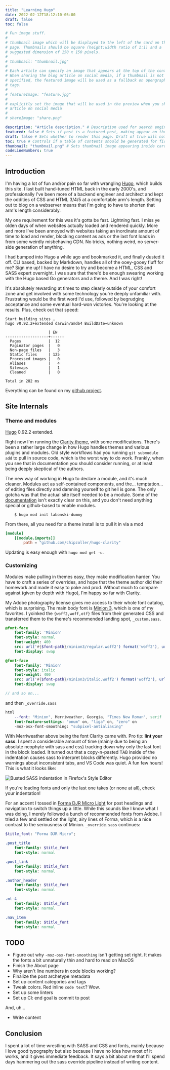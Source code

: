 ```yaml
---
title: "Learning Hugo"
date: 2022-02-12T18:12:10-05:00
draft: false
toc: false

# Fun image stuff.
#
# thumbnail image which will be displayed to the left of the card on the home
# page. Thumbnails should be square (height:width ratio of 1:1) and a
# suggested dimension of 150 x 150 pixels.
#
# thumbnail: "thumbnail.jpg"
#
# Each article can specify an image that appears at the top of the content.
# When sharing the blog article on social media, if a thumbnail is not
# specified, the featured image will be used as a fallback on opengraph share
# tags.
#
# featureImage: "feature.jpg" 
#
# explicitly set the image that will be used in the preview when you share an
# article on social media
#
# shareImage: "share.png"

description: "Article description." # Description used for search engine.
featured: false # Sets if post is a featured post, making appear on the home page side bar.
draft: false # Sets whether to render this page. Draft of true will not be rendered.
toc: true # Controls if a table of contents should be generated for first-level links automatically.
thumbnail: "thumbnail.png" # Sets thumbnail image appearing inside card on homepage.
codeLineNumbers: true
---
```


## Introduction

I'm having a lot of fun and/or pain so far with wrangling
[Hugo](https://gohugo.io/), which builds this site. I last built hand-tuned
HTML back in the early 2000's, and professionally I've been more of a backend
engineer and architect and kept the oddities of CSS and HTML 3/4/5 at a
comfortable arm's length. Setting out to blog on a webserver means that I'm
going to have to shorten that arm's length considerably.

My one requirement for this was it's gotta be fast. Lightning fast. I miss ye
olden days of when websites actually loaded and rendered quickly. More and
more I've been annoyed with websites taking an inordinate amount of time to
load and render, blocking content as ads or the last font loads in from some
weirdly misbehaving CDN. No tricks, nothing weird, no server-side generation
of anything.

I had bumped into Hugo a while ago and bookmarked it, and finally dusted it
off. CLI based, backed by Markdown, handles all of the ooey-gooey fluff for
me? Sign me up! I have no desire to try and become a HTML, CSS and SASS expert
overnight. I was sure that there'd be enough swearing working with the Hugo
based Go generators and a theme. And I was right!

It's absolutely rewarding at times to step clearly outside of your comfort
zone and get involved with some technology you're deeply unfamiliar with.
Frustrating would be the first word I'd use, followed by begrudging acceptance
and some eventual hard-won victories. You're looking at the results. Plus,
check out that speed:

```
Start building sites … 
hugo v0.92.2+extended darwin/amd64 BuildDate=unknown

                   | EN   
-------------------+------
  Pages            |  12  
  Paginator pages  |   0  
  Non-page files   |   3  
  Static files     | 125  
  Processed images |   0  
  Aliases          |   4  
  Sitemaps         |   1  
  Cleaned          |   0  

Total in 282 ms
```

Everything can be found on my [github
project](https://github.com/jlabonski/blog).

## Site Internals

### Theme and modules

[Hugo](https://gohugo.io/) 0.92.2 extended.

Right now I'm running the [Clarity
theme](https://github.com/chipzoller/hugo-clarity), with some modifications.
There's been a rather large change in how Hugo handles themes and various
plugins and modules. Old style workflows had you running `git submodule add`
to pull in source code, which is the worst way to do work. Frankly, when you
see that in documentation you should consider running, or at least being
deeply skeptical of the authors.

The new way of working in Hugo to declare a module, and it's much cleaner.
Modules act as self-contained components, and the... temptation... of editing
files directly and damning yourself to git hell is gone. The only gotcha was
that the actual site itself needed to be a module. Some of the
[documentation](https://gohugo.io/hugo-modules/use-modules/#use-a-module-for-a-theme
) isn't exactly clear on this, and you don't need anything special or
github-based to enable modules. 

```console
    $ hugo mod init labonski-dummy
```

From there, all you need for a theme install is to pull it in via a mod

```toml
[module]
    [[module.imports]]
        path = "github.com/chipzoller/hugo-clarity"
```

Updating is easy enough with `hugo mod get -u`.

### Customizing

Modules make pulling in themes easy, they make modification harder. You have
to craft a series of overrides, and hope that the theme author did their
homework and made it easy to poke and prod. Without much to compare against
(given by depth with Hugo), I'm happy so far with Clarity.

My Adobe photography license gives me access to their whole font catalog,
which is surprising. The main body font is [Minion
3](https://fonts.adobe.com/fonts/minion-3), which is one of my favorites. I
yoinked the `{woff2,woff,otf}` files from their generated CSS and transferred
them to the theme's recommended landing spot, `_custom.sass`.

```sass
@font-face 
    font-family: 'Minion'
    font-style: normal
    font-weight: 400
    src: url('#{$font-path}/minion3/regular.woff2') format('woff2'), url('#{$font-path}/minion3/regular.woff') format('woff'), url('#{$font-path}/minion3/regular.otf') format('opentype')
    font-display: swap

@font-face 
    font-family: 'Minion'
    font-style: italic
    font-weight: 400
    src: url('#{$font-path}/minion3/italic.woff2') format('woff2'), url('#{$font-path}/minion3/italic.woff') format('woff'), url('#{$font-path}/minion3/italic.otf') format('opentype')
    font-display: swap

// and so on...
```

and then `_override.sass`

```sass
html
    --font: "Minion", Merriweather, Georgia, "Times New Roman", serif
    font-feature-settings: "onum" on, "liga" on, "zero" on
    -moz-osx-font-smoothing: "subpixel-antialiasing"
```

With Merriweather above being the font Clarity came with. Pro tip: **lint your
sass**. I spent a considerable amount of time (mainly due to being an absolute
neophyte with sass and css) tracking down why only the last font in the block
loaded. It turned out that a copy-n-pasted <kbd>TAB</kbd> inside of the
indentation causes sass to interpret blocks differently. Hugo provided no
warnings about inconsistent tabs, and VS Code was quiet. A fun few hours! This
is what it looks like:

![Busted SASS indentation in Firefox's Style Editor](bad_sass.png "Bad SASS
parsing")

If you're loading fonts and only the last one takes (or none at all), check
your indentation!

For an accent I tossed in [Forma DJR Micro
Light](https://fonts.adobe.com/fonts/forma-djr-micro) for post headings and
navigation to switch things up a little. While this sounds like I know what I
was doing, I merely followed a bunch of recommended fonts from Adobe. I tried
a few and settled on the light, airy lines of Forma, which is a nice contrast
to the seriousness of Minion. `_override.sass` continues:

```sass
$title_font: "Forma DJR Micro";

.post_title
    font-family: $title_font
    font-style: normal

.post_link
    font-family: $title_font
    font-style: normal

.author_header
    font-family: $title_font
    font-style: normal

.mt-4
    font-family: $title_font
    font-style: normal

.nav_item
    font-family: $title_font
    font-style: normal
```

## TODO

* Figure out why `-moz-osx-font-smoothing` isn't getting set right. It makes
  the fonts a bit unnaturally thin and hard to read on MacOS
* Finish the About page
* Why aren't line numbers in code blocks working?
* Finalize the post archetype metadata
* Set up content categories and tags
* Tweak colors. Red inline `code text`? Wow.
* Set up some linters
* Set up CI: end goal is commit to post

And, uh...

* Write content

## Conclusion

I spent a lot of time wrestling with SASS and CSS and fonts, mainly because I
love good typography but also because I have no idea how most of it works, and
it gives immediate feedback. It says a bit about me that I'll spend days
hammering out the sass override pipeline instead of writing content.
